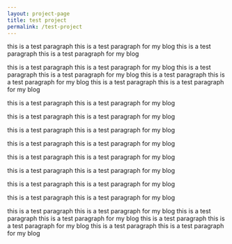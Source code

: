 ```yaml
---
layout: project-page
title: test project
permalink: /test-project
---
```

this is a test paragraph this is a test paragraph for my blog
this is a test paragraph this is a test paragraph for my blog

this is a test paragraph this is a test paragraph for my blog
this is a test paragraph this is a test paragraph for my blog
this is a test paragraph this is a test paragraph for my blog
this is a test paragraph this is a test paragraph for my blog

this is a test paragraph this is a test paragraph for my blog

this is a test paragraph this is a test paragraph for my blog

this is a test paragraph this is a test paragraph for my blog

this is a test paragraph this is a test paragraph for my blog

this is a test paragraph this is a test paragraph for my blog


this is a test paragraph this is a test paragraph for my blog

this is a test paragraph this is a test paragraph for my blog

this is a test paragraph this is a test paragraph for my blog

this is a test paragraph this is a test paragraph for my blog
this is a test paragraph this is a test paragraph for my blog
this is a test paragraph this is a test paragraph for my blog
this is a test paragraph this is a test paragraph for my blog

